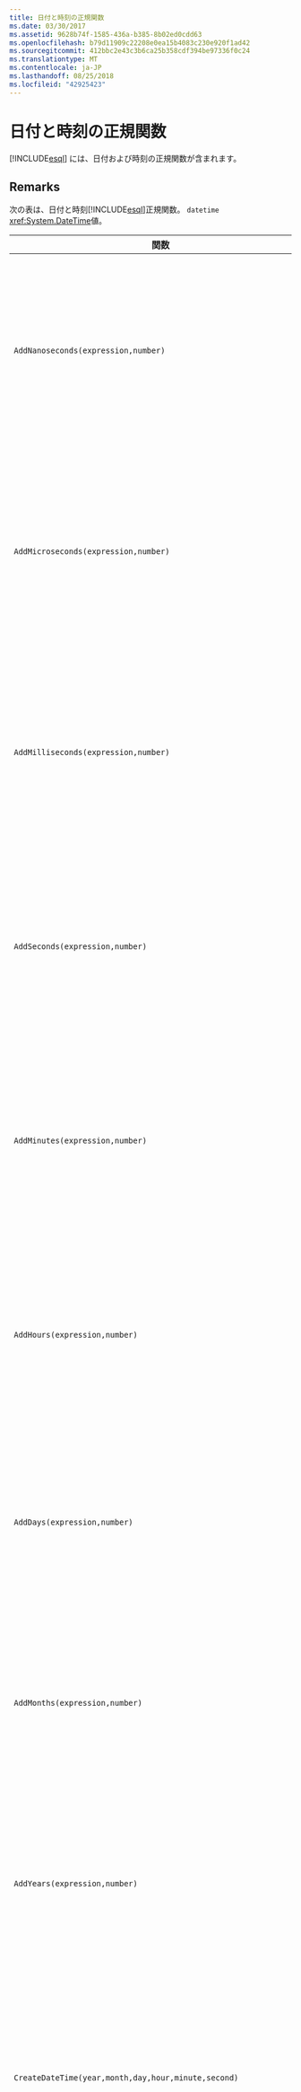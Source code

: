 ```yaml
---
title: 日付と時刻の正規関数
ms.date: 03/30/2017
ms.assetid: 9628b74f-1585-436a-b385-8b02ed0cdd63
ms.openlocfilehash: b79d11909c22208e0ea15b4083c230e920f1ad42
ms.sourcegitcommit: 412bbc2e43c3b6ca25b358cdf394be97336f0c24
ms.translationtype: MT
ms.contentlocale: ja-JP
ms.lasthandoff: 08/25/2018
ms.locfileid: "42925423"
---
```

# <a name="date-and-time-canonical-functions"></a>日付と時刻の正規関数
[!INCLUDE[esql](../../../../../../includes/esql-md.md)] には、日付および時刻の正規関数が含まれます。  
  
## <a name="remarks"></a>Remarks  
 次の表は、日付と時刻[!INCLUDE[esql](../../../../../../includes/esql-md.md)]正規関数。 `datetime` <xref:System.DateTime>値。  
  
|関数|説明|  
|--------------|-----------------|  
|`AddNanoseconds(expression,number)`|指定されたナノ秒数を表す `number` を `expression` に追加します。<br /><br /> **引数**<br /><br /> `expression`、`DateTime`、`DateTimeOffset`、または `Time`。<br /><br /> `number`: `Int32`。<br /><br /> **戻り値**<br /><br /> `expression` の型。|  
|`AddMicroseconds(expression,number)`|指定されたマイクロ秒数を表す `number` を `expression` に追加します。<br /><br /> **引数**<br /><br /> `expression`、`DateTime`、`DateTimeOffset`、または `Time`。<br /><br /> `number`: `Int32`。<br /><br /> **戻り値**<br /><br /> `expression` の型。|  
|`AddMilliseconds(expression,number)`|指定されたミリ秒数を表す `number` を `expression` に追加します。<br /><br /> **引数**<br /><br /> `expression`、`DateTime`、`DateTimeOffset`、または `Time`。<br /><br /> `number`: `Int32`。<br /><br /> **戻り値**<br /><br /> `expression` の型。|  
|`AddSeconds(expression,number)`|指定された秒数を表す `number` を `expression` に追加します。<br /><br /> **引数**<br /><br /> `expression`、`DateTime`、`DateTimeOffset`、または `Time`。<br /><br /> `number`: `Int32`。<br /><br /> **戻り値**<br /><br /> `expression` の型。|  
|`AddMinutes(expression,number)`|指定された分数を表す `number` を `expression` に追加します。<br /><br /> **引数**<br /><br /> `expression`、`DateTime`、`DateTimeOffset`、または `Time`。<br /><br /> `number`: `Int32`。<br /><br /> **戻り値**<br /><br /> `expression` の型。|  
|`AddHours(expression,number)`|指定された時間数を表す `number` を `expression` に追加します。<br /><br /> **引数**<br /><br /> `expression`、`DateTime`、`DateTimeOffset`、または `Time`。<br /><br /> `number`: `Int32`。<br /><br /> **戻り値**<br /><br /> `expression` の型。|  
|`AddDays(expression,number)`|指定された日数を表す `number` を `expression` に追加します。<br /><br /> **引数**<br /><br /> `expression`: `DateTime` または `DateTimeOffset`。<br /><br /> `number`: `Int32`。<br /><br /> **戻り値**<br /><br /> `expression` の型。|  
|`AddMonths(expression,number)`|指定された月数を表す `number` を `expression` に追加します。<br /><br /> **引数**<br /><br /> `expression`: `DateTime` または `DateTimeOffset`。<br /><br /> `number`: `Int32`。<br /><br /> **戻り値**<br /><br /> `expression` の型。|  
|`AddYears(expression,number)`|指定された年数を表す `number` を `expression` に追加します。<br /><br /> **引数**<br /><br /> `expression`: `DateTime` または `DateTimeOffset`。<br /><br /> `number`: `Int32`。<br /><br /> **戻り値**<br /><br /> `expression` の型。|  
|`CreateDateTime(year,month,day,hour,minute,second)`|サーバーのタイム ゾーンでのサーバーの現在の日時として新しい `DateTime` 値を返します。<br /><br /> **引数**<br /><br /> `year`、`month`、`day`、`hour`、`minute`: `Int16` および `Int32`。<br /><br /> `second`: `Double`。<br /><br /> **戻り値**<br /><br /> `DateTime`。|  
|`CreateDateTimeOffset(year,month,day,hour,minute,second,tzoffset)`|世界協定時刻 (UTC) を基準としたサーバーの現在の日時として新しい `DateTimeOffset` 値を返します。<br /><br /> **引数**<br /><br /> `year`、`month`、`day`、`hour`、`minute`、`tzoffset`: `Int32`。<br /><br /> `second`: `Double`。<br /><br /> **戻り値**<br /><br /> `DateTimeOffset`。|  
|`CreateTime(hour,minute,second)`|現在の時刻として新しい `Time` 値を返します。<br /><br /> **引数**<br /><br /> `hour` および `minute`: `Int32`。<br /><br /> `second`: `Double`。<br /><br /> **戻り値**<br /><br /> `Time`。|  
|`CurrentDateTime()`|サーバーのタイム ゾーンでのサーバーの現在の日時として `DateTime` 値を返します。<br /><br /> **戻り値**<br /><br /> `DateTime`。|  
|`CurrentDateTimeOffset()`|現在の日付、時刻、およびオフセットを `DateTimeOffset` として返します。<br /><br /> **戻り値**<br /><br /> `DateTimeOffset`。|  
|`CurrentUtcDateTime()`|UTS タイム ゾーンでのサーバーの現在の日時として <xref:System.DateTime> 値を返します。<br /><br /> **戻り値**<br /><br /> `DateTime`。|  
|`Day(expression)`|1 ～ 31 の間の `expression` として `Int32` の日付の部分を返します。<br /><br /> **引数**<br /><br /> `DateTime` および `DateTimeOffset`。<br /><br /> **戻り値**<br /><br /> `Int32`。<br /><br /> **例**<br /><br /> `-- The following example returns 12.`<br /><br /> `Day(cast('03/12/1998' as DateTime))`|  
|`DayOfYear(expression)`|`expression` の日付の部分を 1 ～ 366 の間の `Int32` として返します。366 はうるう年の最後の日に対して返されます。<br /><br /> **引数**<br /><br /> `DateTime` または `DateTimeOffset`。<br /><br /> **戻り値**<br /><br /> `Int32`。|  
|`DiffNanoseconds(startExpression,endExpression)`|`startExpression` と `endExpression` の差をナノ秒単位で返します。<br /><br /> **引数**<br /><br /> `startExpression`、`endExpression`: `DateTime`、`DateTimeOffset`、または `Time`。 **注:** `startExpression`と`endExpression`同じ型でなければなりません。   <br /><br /> **戻り値**<br /><br /> `Int32`。|  
|`DiffMilliseconds(startExpression,endExpression)`|`startExpression` と `endExpression` の差をミリ秒単位で返します。<br /><br /> **引数**<br /><br /> `startExpression`、`endExpression`: `DateTime`、`DateTimeOffset`、または `Time`。 **注:** `startExpression`と`endExpression`同じ型でなければなりません。   <br /><br /> **戻り値**<br /><br /> `Int32`。|  
|`DiffMicroseconds(startExpression,endExpression)`|`startExpression` と `endExpression` の差をマイクロ秒単位で返します。<br /><br /> **引数**<br /><br /> `startExpression`、`endExpression`: `DateTime`、`DateTimeOffset`、または `Time`。 **注:** `startExpression`と`endExpression`同じ型でなければなりません。   <br /><br /> **戻り値**<br /><br /> `Int32`。|  
|`DiffSeconds(startExpression,endExpression)`|`startExpression` と `endExpression` の差を秒単位で返します。<br /><br /> **引数**<br /><br /> `startExpression`、`endExpression`: `DateTime`、`DateTimeOffset`、または `Time`。 **注:** `startExpression`と`endExpression`同じ型でなければなりません。   <br /><br /> **戻り値**<br /><br /> `Int32`。|  
|`DiffMinutes(startExpression,endExpression)`|`startExpression` と `endExpression` の差を分単位で返します。<br /><br /> **引数**<br /><br /> `startExpression`、`endExpression`: `DateTime`、`DateTimeOffset`、または `Time`。 **注:** `startExpression`と`endExpression`同じ型でなければなりません。   <br /><br /> **戻り値**<br /><br /> `Int32`。|  
|`DiffHours(startExpression,endExpression)`|`startExpression` と `endExpression` の差を時間単位で返します。<br /><br /> **引数**<br /><br /> `startExpression`、`endExpression`: `DateTime`、`DateTimeOffset`、または `Time`。 **注:** `startExpression`と`endExpression`同じ型でなければなりません。   <br /><br /> **戻り値**<br /><br /> `Int32`。|  
|`DiffDays(startExpression,endExpression)`|`startExpression` と `endExpression` の差を日単位で返します。<br /><br /> **引数**<br /><br /> `startExpression`、`endExpression`: `DateTime` または `DateTimeOffset`。 **注:** `startExpression`と`endExpression`同じ型でなければなりません。   <br /><br /> **戻り値**<br /><br /> `Int32`。|  
|`DiffMonths(startExpression,endExpression)`|`startExpression` と `endExpression` の差を月単位で返します。<br /><br /> **引数**<br /><br /> `startExpression`、`endExpression`: `DateTime` または `DateTimeOffset`。 **注:** `startExpression`と`endExpression`同じ型でなければなりません。   <br /><br /> **戻り値**<br /><br /> `Int32`。|  
|`DiffYears(startExpression,endExpression)`|`startExpression` と `endExpression` の差を年単位で返します。<br /><br /> **引数**<br /><br /> `startExpression`、`endExpression`: `DateTime` または `DateTimeOffset`。 **注:** `startExpression`と`endExpression`同じ型でなければなりません。   <br /><br /> **戻り値**<br /><br /> `Int32`。|  
|`GetTotalOffsetMinutes(datetimeoffset)`|GMT からのオフセット `datetimeoffset` (分数) を返します。 この値は通常、+780 ～ -780 (+ 13 時間～ - 13 時間) の間になります。 **注:** この関数が SQL Server 2008 でのみサポートされます。 <br /><br /> **引数**<br /><br /> `DateTimeOffset`。<br /><br /> **戻り値**<br /><br /> `Int32`。|  
|`Hour(expression)`|0 ～ 23 の間の `expression` として `Int32` の時間の部分を返します。<br /><br /> **引数**<br /><br /> `DateTime, Time` および `DateTimeOffset`。<br /><br /> **例**<br /><br /> `-- The following example returns 22.`<br /><br /> `Hour(cast('22:35:5' as DateTime))`|  
|`Millisecond(expression)`|0 ～ 999 の間の `expression` として `Int32` のミリ秒の部分を返します。<br /><br /> **引数**<br /><br /> `DateTime, Time` および `DateTimeOffset`。<br /><br /> **戻り値**<br /><br /> `Int32`。|  
|`Minute(expression)`|0 ～ 59 の間の `expression` として `Int32` の分の部分を返します。<br /><br /> **引数**<br /><br /> `DateTime, Time` または `DateTimeOffset`。<br /><br /> **戻り値**<br /><br /> `Int32`。<br /><br /> **例**<br /><br /> `-- The following example returns 35`<br /><br /> `Minute(cast('22:35:5' as DateTime))`|  
|`Month(expression)`|1 ～ 12 の間の `expression` として `Int32` の月の部分を返します。<br /><br /> **引数**<br /><br /> `DateTime` または `DateTimeOffset`。<br /><br /> **戻り値**<br /><br /> `Int32`。<br /><br /> **例**<br /><br /> `-- The following example returns 3.`<br /><br /> `Month(cast('03/12/1998' as DateTime))`|  
|`Second(expression)`|0 ～ 59 の間の `expression` として `Int32` の秒の部分を返します。<br /><br /> **引数**<br /><br /> `DateTime, Time` および `DateTimeOffset`。<br /><br /> **戻り値**<br /><br /> `Int32`。<br /><br /> **例**<br /><br /> `-- The following example returns 5`<br /><br /> `Second(cast('22:35:5' as DateTime))`|  
|`TruncateTime(expression)`|時間の値が切り捨てられた `expression` を返します。<br /><br /> **引数**<br /><br /> `DateTime` または `DateTimeOffset`。<br /><br /> **戻り値**<br /><br /> `expression` の型。|  
|`Year(expression)`|`expression` `Int32` として `YYYY` の年の部分を返します。<br /><br /> **引数**<br /><br /> `DateTime` および `DateTimeOffset`。<br /><br /> **戻り値**<br /><br /> `Int32`。<br /><br /> **例**<br /><br /> `-- The following example returns 1998.`<br /><br /> `Year(cast('03/12/1998' as DateTime))`|  
  
 `null` が入力された場合、これらの関数は `null` を返します。  
  
 同等の機能は、Microsoft SQL クライアント マネージド プロバイダーでも利用できます。 詳細については、次を参照してください。 [Entity Framework の関数の SqlClient](../../../../../../docs/framework/data/adonet/ef/sqlclient-for-ef-functions.md)します。  
  
## <a name="see-also"></a>関連項目  
 [正規関数](../../../../../../docs/framework/data/adonet/ef/language-reference/canonical-functions.md)
